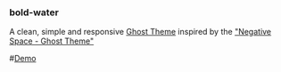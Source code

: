 ### bold-water

A clean, simple and responsive [Ghost Theme](http://ghost.org) inspired by the ["Negative Space - Ghost Theme"](http://madeforghost.com/statics/negative-space/)

#[Demo](http://viktorsnt.github.io/bold-water-demo/)